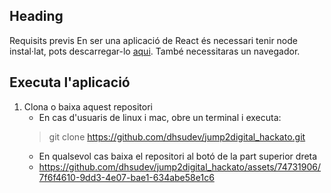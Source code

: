 ## Heading

Requisits previs
En ser una aplicació de React és necessari tenir node instal·lat, pots descarregar-lo [aqui](https://nodejs.org/en).
També necessitaras un navegador.
## Executa l'aplicació

 1. Clona o baixa aquest repositori
	 - En cas d'usuaris de linux i mac, obre un terminal i executa:
	> git clone https://github.com/dhsudev/jump2digital_hackato.git
	- En qualsevol cas baixa el repositori al botó de la part superior dreta
	- https://github.com/dhsudev/jump2digital_hackato/assets/74731906/7f6f4610-9dd3-4e07-bae1-634abe58e1c6




